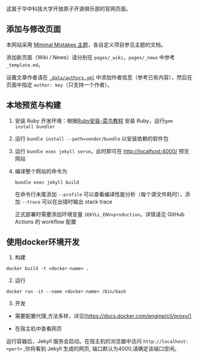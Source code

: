 这属于华中科技大学开放原子开源俱乐部的官网页面。

## 添加与修改页面

本网站采用 [Minimal Mistakes 主题](https://mmistakes.github.io/minimal-mistakes/)，各自定义项目参见主题的文档。

添加新页面（Wiki / News）请分别在 `pages/_wiki`，`pages/_news` 中参考 `_template.md`。

设置文章作者请在 [`_data/authors.yml`](_data/authors.yml) 中添加作者信息（参考已有内容），然后在页面中指定 `author: key`（只支持一个作者）。

## 本地预览与构建

1. 安装 Ruby 开发环境：根据[Ruby安装-菜鸟教程](https://www.runoob.com/ruby/ruby-installation-windows.html) 安装 Ruby，运行`gem install bundler`
2. 运行 `bundle install --path=vendor/bundle` 以安装依赖的软件包
3. 运行 `bundle exec jekyll serve`，此时即可在 <http://localhost:4000/> 预览网站
4. 编译整个网站的命令为

   ```shell
   bundle exec jekyll build
   ```

   在命令行末尾添加 `--profile` 可以查看编译性能分析（每个源文件耗时），添加 `--trace` 可以在出错时输出 stack trace

   正式部署时需要添加环境变量 `JEKYLL_ENV=production`，详情请见 GitHub Actions 的 workflow 配置

## 使用docker环境开发

1. 构建
 
```
docker build -t <docker-name> .
```

2. 运行


```
docker run -it --name <docker-name> /bin/bash
```

3. 开发

- 需要配置代理,方法多样，详见[https://docs.docker.com/engine/cli/proxy/]

- 在宿主机中查看网页

运行容器后，Jekyll 服务会启动。在宿主机的浏览器中访问 `http://localhost:<port>` ,你将看到 Jekyll 生成的网页, 端口默认为4000,请确定该端口空闲。
